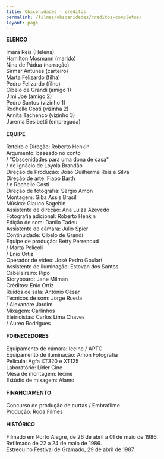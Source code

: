 ```yaml
---
title: Obscenidades - créditos
permalink: /filmes/obscenidades/creditos-completos/
layout: page
---
```

**ELENCO**\
\
Imara Reis (Helena)\
Hamilton Mosmann (marido)\
Nina de Pádua (narração)\
Sirmar Antunes (carteiro)\
Marta Felizardo (filha)\
Pedro Felizardo (filho)\
Cibelo de Grandi (amigo 1)\
Jimi Joe (amigo 2)\
Pedro Santos (vizinho 1)\
Rochelle Costi (vizinha 2)\
Annita Tachenco (vizinho 3)\
Jurema Besibetti (empregada)\
\
**EQUIPE**\
\
Roteiro e Direção: Roberto Henkin\
Argumento: baseado no conto\
/ "Obscenidades para uma dona de casa"\
/ de Ignácio de Loyola Brandão\
Direção de Produção: João Guilherme Reis e Silva\
Direção de arte: Fiapo Barth\
/ e Rochelle Costi\
Direção de fotografia: Sérgio Amon\
Montagem: Giba Assis Brasil\
Música: Glauco Sagebin\
Assistente de direção: Ana Luiza Azevedo\
Fotografia adicional: Roberto Henkin\
Edição de som: Danilo Tadeu\
Assistente de câmara: Júlio Spier\
Continuidade: Cibelo de Grandi\
Equipe de produção: Betty Perrenoud\
/ Marta Peliçoli\
/ Enio Ortiz\
Operador de video: José Pedro Goulart\
Assistente de iluminação: Estevan dos Santos\
Cabeleireiro: Pipo\
Storyboard: Jane Milman\
Créditos: Enio Ortiz\
Ruídos de sala: Antônio César\
Técnicos de som: Jorge Rueda\
/ Alexandre Jardim\
Mixagem: Carlinhos\
Eletricistas: Carlos Lima Chaves\
/ Aureo Rodrigues\
\
**FORNECEDORES**\
\
Equipamento de câmara: Iecine / APTC\
Equipamento de iluminação: Amon Fotografia\
Película: Agfa XT320 e XT125\
Laboratório: Líder Cine\
Mesa de montagem: Iecine\
Estúdio de mixagem: Alamo\
\
**FINANCIAMENTO**\
\
Concurso de produção de curtas / Embrafilme\
Produção: Roda Filmes\
\
**HISTÓRICO**\
\
Filmado em Porto Alegre, de 26 de abril a 01 de maio de 1986.\
Refilmado de 22 a 24 de maio de 1986.\
Estreou no Festival de Gramado, 29 de abril de 1987.